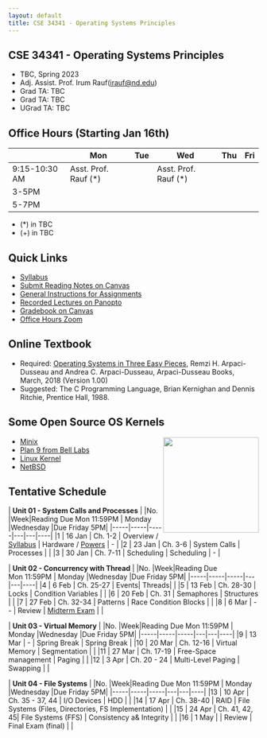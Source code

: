 ```yaml
---
layout: default
title: CSE 34341 - Operating Systems Principles
---
```


## CSE 34341 - Operating Systems Principles

- TBC, Spring 2023
- Adj. Assist. Prof. Irum Rauf(irauf@nd.edu)
- Grad TA: TBC
- Grad TA: TBC 
- UGrad TA: TBC 

## Office Hours (Starting Jan 16th)

|   | Mon | Tue | Wed | Thu | Fri |
|---|-----|-----|-----|-----|-----|
|9:15-10:30 AM | Asst. Prof. Rauf (\*) |     |   Asst. Prof. Rauf (\*)    |  |  |
|3-5PM |             |  |            |  |     |
|5-7PM |             | |  |       |     | 

- (\*) in TBC
- (+) in TBC

## Quick Links

- [Syllabus](syllabus)
- [Submit Reading Notes on Canvas](https://canvas.nd.edu/courses/33829/assignments)
- [General Instructions for Assignments](general)
- [Recorded Lectures on Panopto](https://canvas.nd.edu/courses/33829/external_tools/76)
- [Gradebook on Canvas](https://canvas.nd.edu/courses/33829/gradebook)
- [Office Hours Zoom](https://notredame.zoom.us/j/98135137451)

## Online Textbook

- Required: [Operating Systems in Three Easy Pieces](https://pages.cs.wisc.edu/~remzi/OSTEP), Remzi H. Arpaci-Dusseau and Andrea C. Arpaci-Dusseau, Arpaci-Dusseau Books, March, 2018 (Version 1.00)
- Suggested: The C Programming Language, Brian Kernighan and Dennis Ritchie, Prentice Hall, 1988.

## Some Open Source OS Kernels

<img align="right" height="192" src="http://github.com/dthain/basekernel/raw/master/screenshot-windows.png"/>

- [Minix](https://www.minix3.org)
- [Plan 9 from Bell Labs](https://9p.io/plan9/)
- [Linux Kernel](https://www.kernel.org)
- [NetBSD](https://www.netbsd.org)

## Tentative Schedule

| **Unit 01 - System Calls and Processes**  |
|No. |Week|Reading&nbsp;Due Mon&nbsp;11:59PM | Monday |Wednesday |Due Friday 5PM|
|-----|-----|-----|---|---|----|
|1 | 16 Jan	| Ch. 1-2 | Overview / [Syllabus](syllabus) | Hardware / [Powers](powers) | - |
|2 | 23 Jan	| Ch. 3-6	| System Calls	| Processes | |
|3 | 30 Jan	| Ch. 7-11	| Scheduling	| Scheduling	| - |

| **Unit 02 - Concurrency with Thread**  |
|No. |Week|Reading&nbsp;Due Mon&nbsp;11:59PM | Monday |Wednesday |Due Friday 5PM|
|-----|-----|-----|---|---|----|
|4 | 6 Feb	| Ch. 25-27	| Events| Threads| |
|5 | 13 Feb		| Ch. 28-30	   | Locks | Condition Variables |  |
|6 | 20 Feb	| Ch. 31	| Semaphores   | Structures | |
|7 | 27 Feb	| Ch. 32-34	| Patterns	| Race Condition Blocks	| |
|8 | 6 Mar	| --	      | Review | [Midterm Exam](midterm)	| |

| **Unit 03 - Virtual Memory**  |
|No. |Week|Reading&nbsp;Due Mon&nbsp;11:59PM | Monday |Wednesday |Due Friday 5PM|
|-----|-----|-----|---|---|----|
|9 | 13 Mar		| - | Spring Break | Spring Break |
|10 | 20 Mar	| Ch. 12-16	| Virtual Memory | Segmentation |	| 
|11 | 27 Mar	| Ch. 17-19	| Free-Space management | Paging |	| 
|12 | 3 Apr	| Ch. 20 - 24	| Multi-Level Paging | Swapping	| |

| **Unit 04 - File Systems**  |
|No. |Week|Reading&nbsp;Due Mon&nbsp;11:59PM | Monday |Wednesday |Due Friday 5PM|
|-----|-----|-----|---|---|----|
|13 | 10 Apr	| Ch. 35 - 37, 44	| I/O Devices  | HDD | | 
|14 | 17 Apr 	| Ch. 38-40	| RAID	| File Systems (Files, Directories, FS Implementation) |  |
|15 | 24 Apr	| Ch. 41, 42, 45| File Systems (FFS) | Consistency a& Integrity | |
|16  | 1 May   | | Review | Final Exam (final) |  |
